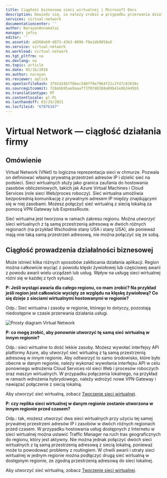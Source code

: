 ```yaml
---
title: Ciągłość biznesowa sieci wirtualnej | Microsoft Docs
description: Dowiedz się, co należy zrobić w przypadku przerwania działania usługi platformy Azure, które ma wpływ na sieci wirtualne platformy Azure.
services: virtual-network
documentationcenter: ''
author: NarayanAnnamalai
manager: jefco
editor: ''
ms.assetid: ad260ab9-d873-43b3-8896-f9a1db9858a5
ms.service: virtual-network
ms.workload: virtual-network
ms.tgt_pltfrm: na
ms.devlang: na
ms.topic: article
ms.date: 05/16/2016
ms.author: narayan
ms.reviewer: aglick
ms.openlocfilehash: 3f91d24bff0bec540ff0e7964f21c2f47c03638c
ms.sourcegitcommit: f28ebb95ae9aaaff3f87d8388a09b41e0b3445b5
ms.translationtype: MT
ms.contentlocale: pl-PL
ms.lasthandoff: 03/29/2021
ms.locfileid: "67876167"
---
```

# <a name="virtual-network--business-continuity"></a>Virtual Network — ciągłość działania firmy

## <a name="overview"></a>Omówienie
Virtual Network (VNet) to logiczna reprezentacja sieci w chmurze. Pozwala on definiować własną prywatną przestrzeń adresów IP i dzielić sieć na podsieci. Sieci wirtualnych służy jako granica zaufania do hostowania zasobów obliczeniowych, takich jak Azure Virtual Machines i Cloud Services (role sieci Web/proces roboczy). Sieć wirtualna umożliwia bezpośrednią komunikację z prywatnym adresem IP między znajdującymi się w niej zasobami. Możesz połączyć sieć wirtualną z siecią lokalną za pomocą VPN Gateway lub ExpressRoute.

Sieć wirtualna jest tworzona w ramach zakresu regionu. Można *utworzyć* sieci wirtualnych z tą samą przestrzenią adresową w dwóch różnych regionach (na przykład Wschodnie stany USA i stany USA), ale ponieważ mają one taką samą przestrzeń adresową, nie można połączyć się ze sobą. 

## <a name="business-continuity"></a>Ciągłość prowadzenia działalności biznesowej

Może istnieć kilka różnych sposobów zakłócania działania aplikacji. Region można całkowicie wyciąć z powodu klęski żywiołowej lub częściowej awarii z powodu awarii wielu urządzeń lub usług. Wpływ na usługę sieci wirtualnej różni się w każdej z tych sytuacji.

**P: Jeśli wystąpi awaria dla całego regionu, co mam zrobić? Na przykład jeśli region jest całkowicie wycięty ze względu na klęskę żywiołową? Co się dzieje z sieciami wirtualnymi hostowanymi w regionie?**

Odp.: Sieć wirtualna i zasoby w regionie, którego to dotyczy, pozostają niedostępne w czasie przerwania działania usługi.

![Prosty diagram Virtual Network](./media/virtual-network-disaster-recovery-guidance/vnet.png)

**P: co mogę zrobić, aby ponownie utworzyć tę samą sieć wirtualną w innym regionie?**

Odp.: sieci wirtualne to dość lekkie zasoby. Możesz wywołać interfejsy API platformy Azure, aby utworzyć sieć wirtualną z tą samą przestrzenią adresową w innym regionie. Aby odtworzyć to samo środowisko, które było obecne w danym regionie, należy wykonać wywołania interfejsu API w celu ponownego wdrożenia Cloud Services ról sieci Web i procesów roboczych oraz maszyn wirtualnych. W przypadku połączenia lokalnego, na przykład w ramach wdrożenia hybrydowego, należy wdrożyć nowe VPN Gateway i nawiązać połączenie z siecią lokalną.

Aby utworzyć sieć wirtualną, zobacz [Tworzenie sieci wirtualnej](manage-virtual-network.md#create-a-virtual-network).

**P: czy replika sieci wirtualnej w danym regionie zostanie utworzona w innym regionie przed czasem?**

Odp.: tak, możesz utworzyć dwa sieci wirtualnych przy użyciu tej samej prywatnej przestrzeni adresów IP i zasobów w dwóch różnych regionach przed czasem. W przypadku hostowania usług dostępnych z Internetu w sieci wirtualnej można ustawić Traffic Manager na ruch tras geograficznych do regionu, który jest aktywny. Nie można jednak połączyć dwóch sieci wirtualnych z tą samą przestrzenią adresową z siecią lokalną, ponieważ może to powodować problemy z routingiem. W chwili awarii i utraty sieci wirtualnej w jednym regionie można podłączyć drugą sieć wirtualną w dostępnym regionie, ze zgodną przestrzenią adresową do sieci lokalnej.

Aby utworzyć sieć wirtualną, zobacz [Tworzenie sieci wirtualnej](manage-virtual-network.md#create-a-virtual-network).

